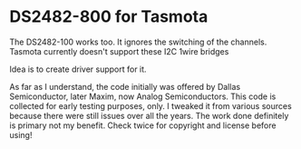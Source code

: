 # DS2482-800 for Tasmota
The DS2482-100 works too. It ignores the switching of the channels.
Tasmota currently doesn't support these I2C 1wire bridges

Idea is to create driver support for it.

As far as I understand, the code initially was offered by Dallas Semiconductor, later Maxim, now Analog Semiconductors. 
This code is collected for early testing purposes, only. I tweaked it from various sources because there were still issues over all the years. 
The work done definitely is primary not my benefit. Check twice for copyright and license before using!
